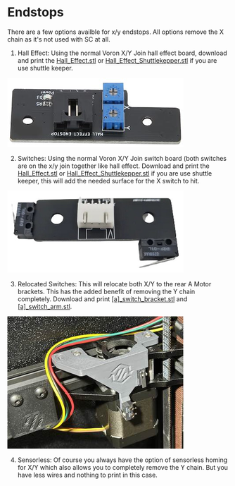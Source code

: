 # Endstops

There are a few options availble for x/y endstops. All options remove the X chain as it's not used with SC at all.


1. Hall Effect: Using the normal Voron X/Y Join hall effect board, download and print the [Hall_Effect.stl](Hall_Effect.stl) or [Hall_Effect_Shuttlekepper.stl](Hall_Effect_Shuttlekepper.stl) if you are use shuttle keeper.

![Hall Effect board](../../media/hall_effect_endstop.jpg)


2. Switches: Using the normal Voron X/Y Join switch board (both switches are on the x/y join together like hall effect.  Download and print the [Hall_Effect.stl](Hall_Effect.stl) or [Hall_Effect_Shuttlekepper.stl](Hall_Effect_Shuttlekepper.stl) if you are use shuttle keeper, this will add the needed surface for the X switch to hit.

![Switches board](../../media/switch_endstop.jpg)


3. Relocated Switches: This will relocate both X/Y to the rear A Motor brackets.  This has the added benefit of removing the Y chain completely.  Download and print [[a]_switch_bracket.stl]([a]_switch_bracket.stl) and [[a]_switch_arm.stl]([a]_switch_arm.stl).

![Relocated Switches](../../media/a_motor_switches.jpg)


4. Sensorless: Of course you always have the option of sensorless homing for X/Y which also allows you to completely remove the Y chain.  But you have less wires and nothing to print in this case.
